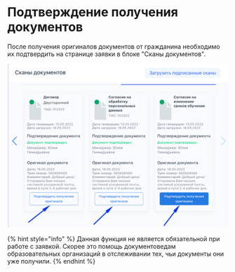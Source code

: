 # Подтверждение получения документов

После получения оригиналов документов  от гражданина необходимо их подтвердить на странице заявки в блоке "Сканы документов".

![](<../.gitbook/assets/image (80).png>)

{% hint style="info" %}
Данная функция не является обязательной при работе с заявкой. Скорее это помощь документоведам образовательных организаций в отслеживании тех, чьи документы они уже получили.
{% endhint %}
